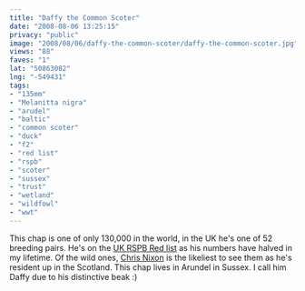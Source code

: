 ```yaml
---
title: "Daffy the Common Scoter"
date: "2008-08-06 13:25:15"
privacy: "public"
image: "2008/08/06/daffy-the-common-scoter/daffy-the-common-scoter.jpg"
views: "88"
faves: "1"
lat: "50863082"
lng: "-549431"
tags:
- "135mm"
- "Melanitta nigra"
- "arudel"
- "baltic"
- "common scoter"
- "duck"
- "f2"
- "red list"
- "rspb"
- "scoter"
- "sussex"
- "trust"
- "wetland"
- "wildfowl"
- "wwt"
---
```

This chap is one of only 130,000 in the world, in the UK he's one of 52 breeding pairs. He's on the <a href="http://www.rspb.org.uk/wildlife/birdguide/name/c/commonscoter">UK RSPB Red list</a> as his numbers have halved in my lifetime. Of the wild ones, <a href="http://www.nixonbyname.com">Chris Nixon</a> is the likeliest to see them as he's resident up in the Scotland. This chap lives in Arundel in Sussex. I call him Daffy due to his distinctive beak :)<a href="/photos/2008/08/06/daffy-the-common-scoter"></a>
